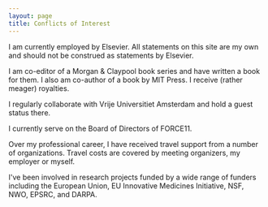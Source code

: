 ```yaml
---
layout: page
title: Conflicts of Interest
---
```


I am currently employed by Elsevier. All statements on this site are my own and should not be construed as statements by Elsevier.

I am co-editor of a Morgan & Claypool book series and have written a book for them. I also am co-author of a book by MIT Press. I receive (rather meager) royalties.

I regularly collaborate with Vrije Universitiet Amsterdam and hold a guest status there.

I currently serve on the Board of Directors of FORCE11.

Over my professional career, I have received travel support from a number of organizations. Travel costs are covered by meeting organizers, my employer or myself.

I've been involved in research projects funded by a wide range of funders including the European Union, EU Innovative Medicines Initiative, NSF, NWO, EPSRC, and DARPA.
